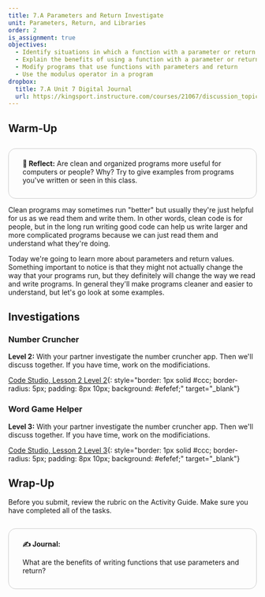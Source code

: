 ```yaml
---
title: 7.A Parameters and Return Investigate
unit: Parameters, Return, and Libraries
order: 2
is_assignment: true
objectives:
  - Identify situations in which a function with a parameter or return value would be necessary
  - Explain the benefits of using a function with a parameter or return value in the context of a specific program
  - Modify programs that use functions with parameters and return
  - Use the modulus operator in a program
dropbox:
  title: 7.A Unit 7 Digital Journal
  url: https://kingsport.instructure.com/courses/21067/discussion_topics/36561
---
```


## Warm-Up

<div style="border: 1px solid #ccc; border-radius: 15px; padding: 0.5em 2em 1em 2em; margin: 2em 0 0 0;">
  <p class="text-xl"><strong>🧐 Reflect:</strong> Are clean and organized programs more useful for computers or people? Why? Try to give examples from programs you've written or seen in this class.</p>
</div>

Clean programs may sometimes run "better" but usually they're just helpful for us as we read them and write them. In other words, clean code is for people, but in the long run writing good code can help us write larger and more complicated programs because we can just read them and understand what they're doing.

Today we're going to learn more about parameters and return values. Something important to notice is that they might not actually change the way that your programs run, but they definitely will change the way we read and write programs. In general they'll make programs cleaner and easier to understand, but let's go look at some examples.

## Investigations

### Number Cruncher

**Level 2:** With your partner investigate the number cruncher app. Then we'll discuss together. If you have time, work on the modificiations.

[Code Studio, Lesson 2 Level 2](https://studio.code.org/s/csp7-2020/stage/2/puzzle/2){: style="border: 1px solid #ccc; border-radius: 5px; padding: 8px 10px; background: #efefef;" target="\_blank"}

### Word Game Helper

**Level 3:** With your partner investigate the number cruncher app. Then we'll discuss together. If you have time, work on the modificiations.

[Code Studio, Lesson 2 Level 3](https://studio.code.org/s/csp7-2020/stage/2/puzzle/3){: style="border: 1px solid #ccc; border-radius: 5px; padding: 8px 10px; background: #efefef;" target="\_blank"}

## Wrap-Up

Before you submit, review the rubric on the Activity Guide. Make sure you have completed all of the tasks.

<div style="border: 1px solid #ccc; border-radius: 15px; padding: 0.5em 2em 1em 2em; margin: 2em 0 0 0;">
  <p class="text-xl"><strong>✍️ Journal:</strong></p>
  <p>What are the benefits of writing functions that use parameters and return?</p>
</div>
